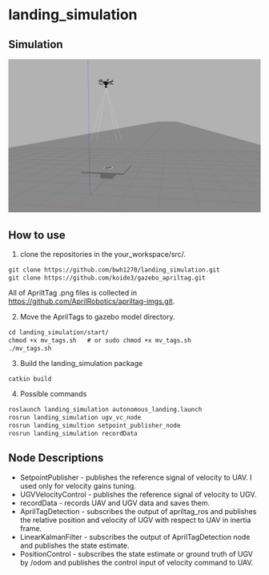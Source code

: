 # landing_simulation

## Simulation


![screenshot](./img/screenshot.png)


## How to use

1. clone the repositories in the your_workspace/src/.
```
git clone https://github.com/bwh1270/landing_simulation.git
git clone https://github.com/koide3/gazebo_apriltag.git
```
All of ApriltTag .png files is collected in https://github.com/AprilRobotics/apriltag-imgs.git.

2.  Move the AprilTags to gazebo model directory.
```
cd landing_simulation/start/
chmod +x mv_tags.sh   # or sudo chmod +x mv_tags.sh
./mv_tags.sh
```
3. Build the landing_simulation package
```
catkin build 
```
4. Possible commands
```
roslaunch landing_simulation autonomous_landing.launch
rosrun landing_simulation ugv_vc_node
rosrun landing_simultion setpoint_publisher_node
rosrun landing_simulation recordData
```

## Node Descriptions
- SetpointPublisher - publishes the reference signal of velocity to UAV. I used only for velocity gains tuning.
- UGVVelocityControl - publishes the reference signal of velocity to UGV. 
- recordData - records UAV and UGV data and saves them.
- AprilTagDetection - subscribes the output of apriltag_ros and publishes the relative position and velocity of UGV with respect to UAV in inertia frame.
- LinearKalmanFilter - subscribes the output of AprilTagDetection node and publishes the state estimate.
- PositionControl - subscribes the state estimate or ground truth of UGV by /odom  and publishes the control input of velocity command to UAV.
